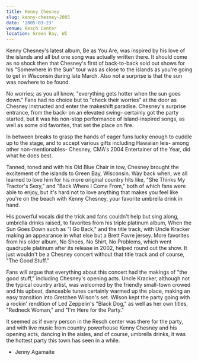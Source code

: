 ```yaml
---
title: Kenny Chesney
slug: kenny-chesney-2005
date: '2005-03-23'
venue: Resch Center
location: Green Bay, WI
---
```


Kenny Chesney's latest album, Be as You Are, was inspired by his love of the islands and all but one song was actually written there. It should come as no shock then that Chesney's first of back-to-back sold out shows for his "Somewhere in the Sun" tour was as close to the islands as you're going to get in Wisconsin during late March. Also not a surprise is that the sun was nowhere to be found.

No worries; as you all know, "everything gets hotter when the sun goes down." Fans had no choice but to "check their worries" at the door as Chesney instructed and enter the makeshift paradise. Chesney's surprise entrance, from the back- on an elevated swing- certainly got the party started, but it was his non-stop performance of island-inspired songs, as well as some old favorites, that set the place on fire.

In between breaks to grasp the hands of eager funs lucky enough to cuddle up to the stage, and to accept various gifts including Hawaiian leis- among other non-mentionables- Chesney, CMA's 2004 Entertainer of the Year, did what he does best. 

Tanned, toned and with his Old Blue Chair in tow, Chesney brought the excitement of the islands to Green Bay, Wisconsin. Way back when, we all learned to love him for his more original country hits like, "She Thinks My Tractor's Sexy," and "Back Where I Come From," both of which fans were able to enjoy, but it's hard not to love anything that makes you feel like you're on the beach with Kenny Chesney, your favorite umbrella drink in hand.

His powerful vocals did the trick and fans couldn't help but sing along, umbrella drinks raised, to favorites from his triple platinum album, When the Sun Goes Down such as "I Go Back," and the title track, with Uncle Kracker making an appearance in what else but a Brett Favre jersey. More favorites from his older album, No Shoes, No Shirt, No Problems, which went quadruple platinum after its release in 2002, helped round out the show. It just wouldn't be a Chesney concert without that title track and of course, "The Good Stuff."

Fans will argue that everything about this concert had the makings of "the good stuff," including Chesney's opening acts. Uncle Kracker, although not the typical country artist, was welcomed by the friendly small-town crowed and his upbeat, danceable tunes certainly warmed up the place, making an easy transition into Gretchen Wilson's set. Wilson kept the party going with a rockin' rendition of Led Zeppelin's "Black Dog," as well as her own titles, "Redneck Woman," and "I'm Here for the Party." 

It seemed as if every person in the Resch center was there for the party, and with live music from country powerhouse Kenny Chesney and his opening acts, dancing in the aisles, and of course, umbrella drinks, it was the hottest party this town has seen in a while.

- Jenny Agamaite